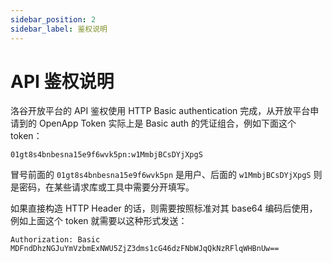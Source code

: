 ```yaml
---
sidebar_position: 2
sidebar_label: 鉴权说明
---
```


# API 鉴权说明

洛谷开放平台的 API 鉴权使用 HTTP Basic authentication 完成，从开放平台申请到的 OpenApp Token 实际上是 Basic auth 的凭证组合，例如下面这个 token：
```
01gt8s4bnbesna15e9f6wvk5pn:w1MmbjBCsDYjXpgS
```

冒号前面的 `01gt8s4bnbesna15e9f6wvk5pn` 是用户、后面的 `w1MmbjBCsDYjXpgS` 则是密码，在某些请求库或工具中需要分开填写。

如果直接构造 HTTP Header 的话，则需要按照标准对其 base64 编码后使用，例如上面这个 token 就需要以这种形式发送：

```
Authorization: Basic MDFndDhzNGJuYmVzbmExNWU5ZjZ3dms1cG46dzFNbWJqQkNzRFlqWHBnUw==
```

